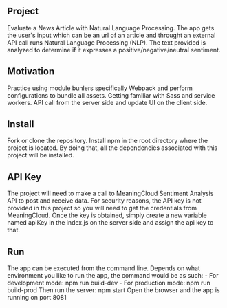

## Project
Evaluate a News Article with Natural Language Processing. 
The app gets the user's input which can be an url of an article and throught an external API call runs Natural Language Processing (NLP).
The text provided is analyzed to determine if it expresses a positive/negative/neutral sentiment.

## Motivation
Practice using module bunlers specifically Webpack and perform configurations to bundle all assets. Getting familiar with Sass and service workers. API call from the server side and update UI on the client side.

## Install
Fork or clone the repository. Install npm in the root directory where the project is located. By doing that, all the dependencies associated with this project will be installed. 

## API Key
The project will need to make a call to MeaningCloud Sentiment Analysis API to post and receive data. For security reasons, the API key is not provided in this project so you will need to get the credentials from MeaningCloud.
Once the key is obtained, simply create a new variable named apiKey in the index.js on the server side and assign the api key to that.

## Run
The app can be executed from the command line. Depends on what environment you like to run the app, the command would be as such:
    - For development mode: npm run build-dev
    - For production mode: npm run build-prod
Then run the server:
    npm start
Open the browser and the app is running on port 8081
